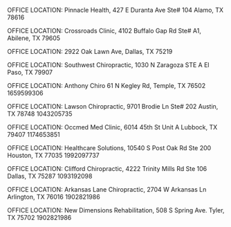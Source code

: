 OFFICE LOCATION: 		Pinnacle Health, 427 E Duranta Ave Ste# 104
Alamo, TX 78616

OFFICE LOCATION: 		Crossroads Clinic, 4102 Buffalo Gap Rd Ste# A1,
Abilene, TX 79605

OFFICE LOCATION: 		2922 Oak Lawn Ave, Dallas, TX 75219

OFFICE LOCATION: 		Southwest Chiropractic, 1030 N Zaragoza STE A El Paso, TX 79907

OFFICE LOCATION: 		Anthony Chiro
61 N Kegley Rd, Temple, TX 76502
1659599306

OFFICE LOCATION: 		Lawson Chiropractic, 9701 Brodie Ln Ste# 202
Austin, TX 78748
1043205735

OFFICE LOCATION: 		Occmed Med Clinic, 6014 45th St Unit A
Lubbock, TX 79407
1174653851

OFFICE LOCATION: 		Healthcare Solutions, 10540 S Post Oak Rd Ste 200
Houston, TX 77035
1992097737

OFFICE LOCATION: 		Clifford Chiropractic, 4222 Trinity Mills Rd Ste 106
Dallas, TX 75287
1093192098

OFFICE LOCATION: 		Arkansas Lane Chiropractic, 2704 W Arkansas Ln
Arlington, TX 76016
1902821986

OFFICE LOCATION: 		New Dimensions Rehabilitation, 508 S Spring Ave.
Tyler, TX 75702
1902821986

